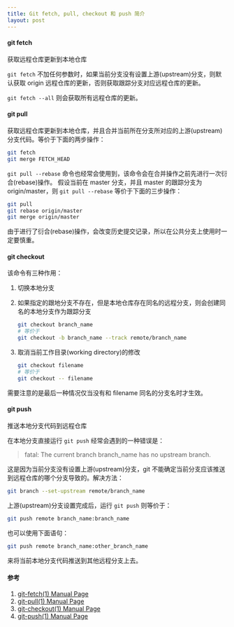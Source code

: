 ```yaml
---
title: Git fetch, pull, checkout 和 push 简介
layout: post
---
```


#### git fetch
获取远程仓库更新到本地仓库

`git fetch` 不加任何参数时，如果当前分支没有设置上游(upstream)分支，则默认获取 origin 远程仓库的更新，否则获取跟踪分支对应远程仓库的更新。

`git fetch --all` 则会获取所有远程仓库的更新。

#### git pull
获取远程仓库更新到本地仓库，并且合并当前所在分支所对应的上游(upstream)分支代码。等价于下面的两步操作：

```bash
git fetch
git merge FETCH_HEAD
```

`git pull --rebase` 命令也经常会使用到，该命令会在合并操作之前先进行一次衍合(rebase)操作。
假设当前在 master 分支，并且 master 的跟踪分支为 origin/master，则 `git pull --rebase` 等价于下面的三步操作：

```bash
git pull
git rebase origin/master
git merge origin/master
```

由于进行了衍合(rebase)操作，会改变历史提交记录，所以在公共分支上使用时一定要慎重。

#### git checkout
该命令有三种作用：

1.  切换本地分支
2.  如果指定的跟地分支不存在，但是本地仓库存在同名的远程分支，则会创建同名的本地分支作为跟踪分支

    ```bash
    git checkout branch_name
    # 等价于
    git checkout -b branch_name --track remote/branch_name
    ```

3.  取消当前工作目录(working directory)的修改

    ```bash
    git checkout filename
    # 等价于
    git checkout -- filename
    ```

需要注意的是最后一种情况仅当没有和 filename 同名的分支名时才生效。

#### git push
推送本地分支代码到远程仓库

在本地分支直接运行 `git push` 经常会遇到的一种错误是：

> fatal: The current branch branch_name has no upstream branch.

这是因为当前分支没有设置上游(upstream)分支，git 不能确定当前分支应该推送到远程仓库的哪个分支导致的。解决方法：

```bash
git branch --set-upstream remote/branch_name
```

上游(upstream)分支设置完成后，运行 `git push` 则等价于：

```bash
git push remote branch_name:branch_name
```

也可以使用下面语句：

```bash
git push remote branch_name:other_branch_name
```

来将当前本地分支代码推送到其他远程分支上去。

#### 参考

1. [git-fetch(1) Manual Page](http://git-scm.com/docs/git-fetch)
2. [git-pull(1) Manual Page](http://git-scm.com/docs/git-pull)
2. [git-checkout(1) Manual Page](http://git-scm.com/docs/git-checkout)
2. [git-push(1) Manual Page](http://git-scm.com/docs/git-push)

